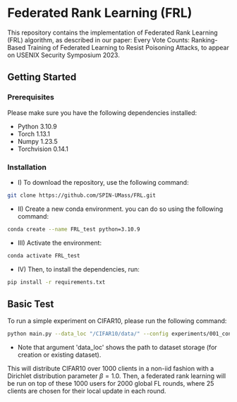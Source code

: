 # Federated Rank Learning (FRL) 

This repository contains the implementation of Federated Rank Learning (FRL) algorithm, as described in our paper: Every Vote Counts: Ranking-Based Training of Federated Learning to Resist Poisoning Attacks, to appear on USENIX Security Symposium 2023. 

## Getting Started

### Prerequisites

Please make sure you have the following dependencies installed:

- Python 3.10.9
- Torch 1.13.1 
- Numpy 1.23.5
- Torchvision 0.14.1

### Installation

- I) To download the repository, use the following command:

```bash
git clone https://github.com/SPIN-UMass/FRL.git
```

- II) Create a new conda environment. you can do so using the following command:

```bash
conda create --name FRL_test python=3.10.9
```

- III) Activate the environment:

```bash
conda activate FRL_test
```

- IV) Then, to install the dependencies, run:

```bash
pip install -r requirements.txt
```



## Basic Test

To run a simple experiment on CIFAR10, please run the following command:


```bash
python main.py --data_loc "/CIFAR10/data/" --config experiments/001_config_CIFAR10_Conv8_FRL_1000users_noniid1.0_nomalicious.txt
```

- Note that argument 'data_loc' shows the path to dataset storage (for creation or existing dataset).

This will distribute CIFAR10 over 1000 clients in a non-iid fashion with a Dirichlet distribution parameter $\beta=1.0$. Then, a federated rank learning will be run on top of these 1000 users for 2000 global FL rounds, where 25 clients are chosen for their local update in each round.

